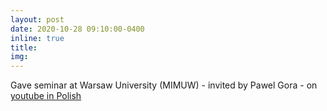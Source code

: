 ```yaml
---
layout: post
date: 2020-10-28 09:10:00-0400
inline: true
title:
img:
---
```


Gave seminar at Warsaw University (MIMUW) - invited by Pawel Gora - on [youtube in Polish](https://www.youtube.com/watch?v=p8ac6EBZhZ4)

